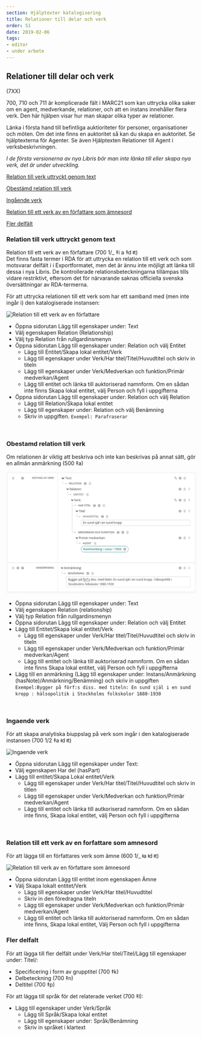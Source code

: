 ```yaml
---
section: Hjälptexter katalogisering
title: Relationer till delar och verk
order: 51
date: 2019-02-06
tags:
- editor
- under arbete
---
```


## Relationer till delar och verk 
(7XX)

700, 710 och 711 är komplicerade fält i MARC21 som kan uttrycka olika saker om en agent, medverkande, relationer, och att en instans innehåller flera verk. Den här hjälpen visar hur man skapar olika typer av relationer. 

Länka i första hand till befintliga auktioriteter för personer, organisationer och möten. Om det inte finns en auktoritet så kan du skapa en auktoritet. Se hjälptexterna för Agenter. Se även Hjälptexten Relationer till Agent i verksbeskrivningen.

*I de första versionerna av nya Libris bör man inte länka till eller skapa nya verk, det är under utveckling.*




[Relation till verk uttryckt genom text](#relation-till-verk-uttryckt-genom-text)

[Obestämd relation till verk](#obestamd-relation-till-verk)

[Ingående verk](#ingaende-verk)

[Relation till ett verk av en författare som ämnesord](#relation-till-ett-verk-av-en-forfattare-som-amnesord)

[Fler delfält](#fler-delfalt)

    

### Relation till verk uttryckt genom text 
Relation till ett verk av en författare (700 1/_ ‡i a  ‡d ǂt)
<br/>
Det finns fasta termer i RDA för att uttrycka en relation till ett verk och som motsvarar delfält i i Exportformatet, men det är ännu inte möjligt att länka till dessa i nya Libris. De kontrollerade relationsbeteckningarna tillämpas tills vidare restriktivt, eftersom det för närvarande saknas officiella svenska översättningar av RDA-termerna.

För att uttrycka relationen till ett verk som har ett samband med (men inte ingår i) den katalogiserade instansen:

![Relation till ett verk av en författare](Relationverkauth.png) 

* Öppna sidorutan Lägg till egenskaper under: Text
* Välj egenskapen Relation (Relationship)
* Välj typ Relation från rullgardinsmenyn
* Öppna sidorutan Lägg till egenskaper under: Relation och välj Entitet
  * Lägg till Entitet/Skapa lokal entitet/Verk
  * Lägg till egenskaper under Verk/Har titel/Titel/Huvudtitel och skriv in titeln
  * Lägg till egenskaper under Verk/Medverkan och funktion/Primär medverkan/Agent
  * Lägg till entitet och länka till auktoriserad namnform. Om en sådan inte finns Skapa lokal entitet, välj Person och fyll i uppgifterna
* Öppna sidorutan Lägg till egenskaper under: Relation och välj Relation
  * Lägg till Relation/Skapa lokal entitet
  * Lägg till egenskaper under: Relation och välj Benämning
  * Skriv in uppgiften. ```Exempel: Parafraserar```

 <br/>

### Obestamd relation till verk 
Om relationen är viktig att beskriva och inte kan beskrivas på annat sätt, gör en allmän anmärkning (500 ‡a)


![Obestämd relation till ett verk](Obestrelationverk.png) 

* Öppna sidorutan Lägg till egenskaper under: Text
* Välj egenskapen Relation (relationship)
* Välj typ Relation från rullgardinsmenyn
* Öppna sidorutan Lägg till egenskaper under: Relation och välj Entitet
* Lägg till Entitet/Skapa lokal entitet/Verk
  * Lägg till egenskaper under Verk/Har titel/Titel/Huvudtitel och skriv in titeln
  * Lägg till egenskaper under Verk/Medverkan och funktion/Primär medverkan/Agent
  * Lägg till entitet och länka till auktoriserad namnform. Om en sådan inte finns Skapa lokal entitet, välj Person och fyll i uppgifterna
* Lägg till en anmärkning (Lägg till egenskaper under: Instans/Anmärkning (hasNote)/Anmärkning/Benämning) och skriv in uppgiften
<br/>```Exempel:Bygger på förf:s diss. med titeln: En sund själ i en sund kropp : hälsopolitik i Stockholms folkskolor 1880-1930```

 <br/>
 
### Ingaende verk
För att skapa analytiska biuppslag på verk som ingår i den katalogiserade instansen (700 1/2 ‡a ǂd ǂt)


![Ingaende verk](Ingaendeverk.png) 
* Öppna sidorutan Lägg till egenskaper under Text:
* Välj egenskapen Har del (hasPart)
* Lägg till entitet/Skapa Lokal entitet/Verk
  * Lägg till egenskaper under Verk/Har titel/Titel/Huvudtitel och skriv in titlen
  * Lägg till egenskaper under Verk/Medverkan och funktion/Primär medverkan/Agent
  * Lägg till entitet och länka till autkoriserad namnform. Om en sådan inte finns, Skapa lokal entitet, välj Person och fyll i uppgifterna
 

<br/> 

### Relation till ett verk av en forfattare som amnesord
För att lägga till en författares verk som ämne (600 1/_ ǂa ǂd ǂt)

![Relation till verk av en författare som ämnesord](Relationverkauthsubj.png)

* Öppna sidorutan Lägg till entitet inom egenskapen Ämne
* Välj Skapa lokalt entitet/Verk
  * Lägg till egenskaper under Verk/Har titel/Huvudtitel
  * Skriv in den föredragna titeln
  * Lägg till egenskaper under Verk/Medverkan och funktion/Primär medverkan/Agent
  * Lägg till entitet och länka till auktoriserad namnform. Om en sådan inte finns, Skapa lokal entitet, Välj Person och fyll i uppgifterna
    
###  Fler delfalt
För att lägga till fler delfält under Verk/Har titel/Titel/Lägg till egenskaper under: Titel/:
  * Specificering i form av grupptitel (700 ‡k)
  * Delbeteckning (700 ‡n)
  * Deltitel (700 ‡p)
  
För att lägga till språk för det relaterade verket (700 ‡l):
* Lägg till egenskaper under Verk/Språk
  * Lägg till Språk/Skapa lokal entitet
  * Lägg till egenskaper under: Språk/Benämning
  * Skriv in språket i klartext 

  
 
